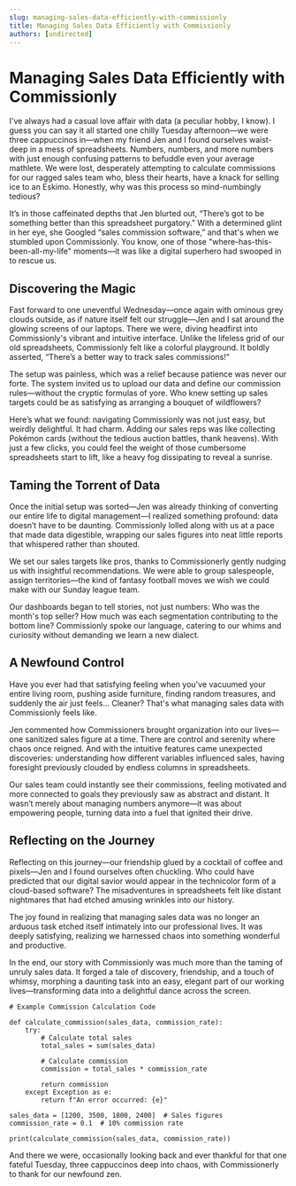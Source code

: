 ```yaml
---
slug: managing-sales-data-efficiently-with-commissionly
title: Managing Sales Data Efficiently with Commissionly
authors: [undirected]
---
```



# Managing Sales Data Efficiently with Commissionly

I've always had a casual love affair with data (a peculiar hobby, I know). I guess you can say it all started one chilly Tuesday afternoon—we were three cappuccinos in—when my friend Jen and I found ourselves waist-deep in a mess of spreadsheets. Numbers, numbers, and more numbers with just enough confusing patterns to befuddle even your average mathlete. We were lost, desperately attempting to calculate commissions for our ragged sales team who, bless their hearts, have a knack for selling ice to an Eskimo. Honestly, why was this process so mind-numbingly tedious?

It’s in those caffeinated depths that Jen blurted out, “There’s got to be something better than this spreadsheet purgatory.” With a determined glint in her eye, she Googled “sales commission software,” and that's when we stumbled upon Commissionly. You know, one of those "where-has-this-been-all-my-life" moments—it was like a digital superhero had swooped in to rescue us.

## Discovering the Magic

Fast forward to one uneventful Wednesday—once again with ominous grey clouds outside, as if nature itself felt our struggle—Jen and I sat around the glowing screens of our laptops. There we were, diving headfirst into Commissionly's vibrant and intuitive interface. Unlike the lifeless grid of our old spreadsheets, Commissionly felt like a colorful playground. It boldly asserted, “There’s a better way to track sales commissions!”

The setup was painless, which was a relief because patience was never our forte. The system invited us to upload our data and define our commission rules—without the cryptic formulas of yore. Who knew setting up sales targets could be as satisfying as arranging a bouquet of wildflowers?

Here’s what we found: navigating Commissionly was not just easy, but weirdly delightful. It had charm. Adding our sales reps was like collecting Pokémon cards (without the tedious auction battles, thank heavens). With just a few clicks, you could feel the weight of those cumbersome spreadsheets start to lift, like a heavy fog dissipating to reveal a sunrise.

## Taming the Torrent of Data

Once the initial setup was sorted—Jen was already thinking of converting our entire life to digital management—I realized something profound: data doesn’t have to be daunting. Commissionly lolled along with us at a pace that made data digestible, wrapping our sales figures into neat little reports that whispered rather than shouted.

We set our sales targets like pros, thanks to Commissionerly gently nudging us with insightful recommendations. We were able to group salespeople, assign territories—the kind of fantasy football moves we wish we could make with our Sunday league team.

Our dashboards began to tell stories, not just numbers: Who was the month's top seller? How much was each segmentation contributing to the bottom line? Commissionly spoke our language, catering to our whims and curiosity without demanding we learn a new dialect.

## A Newfound Control

Have you ever had that satisfying feeling when you've vacuumed your entire living room, pushing aside furniture, finding random treasures, and suddenly the air just feels... Cleaner? That's what managing sales data with Commissionly feels like.

Jen commented how Commissioners brought organization into our lives—one sanitized sales figure at a time. There are control and serenity where chaos once reigned. And with the intuitive features came unexpected discoveries: understanding how different variables influenced sales, having foresight previously clouded by endless columns in spreadsheets.

Our sales team could instantly see their commissions, feeling motivated and more connected to goals they previously saw as abstract and distant. It wasn’t merely about managing numbers anymore—it was about empowering people, turning data into a fuel that ignited their drive.

## Reflecting on the Journey

Reflecting on this journey—our friendship glued by a cocktail of coffee and pixels—Jen and I found ourselves often chuckling. Who could have predicted that our digital savior would appear in the technicolor form of a cloud-based software? The misadventures in spreadsheets felt like distant nightmares that had etched amusing wrinkles into our history.

The joy found in realizing that managing sales data was no longer an arduous task etched itself intimately into our professional lives. It was deeply satisfying, realizing we harnessed chaos into something wonderful and productive.

In the end, our story with Commissionly was much more than the taming of unruly sales data. It forged a tale of discovery, friendship, and a touch of whimsy, morphing a daunting task into an easy, elegant part of our working lives—transforming data into a delightful dance across the screen.

```
# Example Commission Calculation Code

def calculate_commission(sales_data, commission_rate):
    try:
        # Calculate total sales
        total_sales = sum(sales_data)
        
        # Calculate commission
        commission = total_sales * commission_rate
        
        return commission
    except Exception as e:
        return f"An error occurred: {e}"

sales_data = [1200, 3500, 1800, 2400]  # Sales figures
commission_rate = 0.1  # 10% commission rate

print(calculate_commission(sales_data, commission_rate))
```

And there we were, occasionally looking back and ever thankful for that one fateful Tuesday, three cappuccinos deep into chaos, with Commissionerly to thank for our newfound zen.